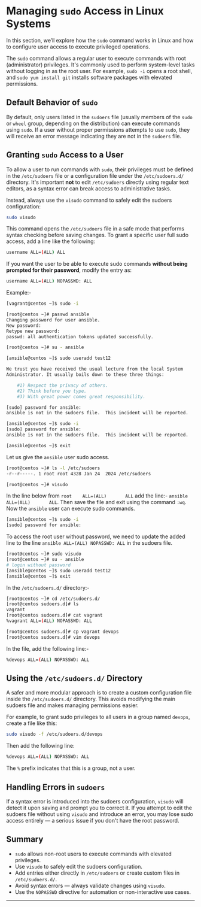 # Managing `sudo` Access in Linux Systems

In this section, we’ll explore how the `sudo` command works in Linux and how to configure user access to execute privileged operations.

The `sudo` command allows a regular user to execute commands with root (administrator) privileges. It's commonly used to perform system-level tasks without logging in as the root user. For example, `sudo -i` opens a root shell, and `sudo yum install git` installs software packages with elevated permissions.

## Default Behavior of `sudo`

By default, only users listed in the `sudoers` file (usually members of the `sudo` or `wheel` group, depending on the distribution) can execute commands using `sudo`. If a user without proper permissions attempts to use `sudo`, they will receive an error message indicating they are not in the `sudoers` file.

## Granting `sudo` Access to a User

To allow a user to run commands with `sudo`, their privileges must be defined in the `/etc/sudoers` file or a configuration file under the `/etc/sudoers.d/` directory. It's important **not** to edit `/etc/sudoers` directly using regular text editors, as a syntax error can break access to administrative tasks.

Instead, always use the `visudo` command to safely edit the sudoers configuration:

```bash
sudo visudo
```

This command opens the `/etc/sudoers` file in a safe mode that performs syntax checking before saving changes. To grant a specific user full sudo access, add a line like the following:

```bash
username ALL=(ALL) ALL
```

If you want the user to be able to execute sudo commands **without being prompted for their password**, modify the entry as:

```bash
username ALL=(ALL) NOPASSWD: ALL
```

Example:-

```bash
[vagrant@centos ~]$ sudo -i

[root@centos ~]# passwd ansible
Changing password for user ansible.
New password:
Retype new password:
passwd: all authentication tokens updated successfully.

[root@centos ~]# su - ansible
```

```bash
[ansible@centos ~]$ sudo useradd test12

We trust you have received the usual lecture from the local System
Administrator. It usually boils down to these three things:

    #1) Respect the privacy of others.
    #2) Think before you type.
    #3) With great power comes great responsibility.

[sudo] password for ansible:
ansible is not in the sudoers file.  This incident will be reported.
```

```bash
[ansible@centos ~]$ sudo -i
[sudo] password for ansible:
ansible is not in the sudoers file.  This incident will be reported.

[ansible@centos ~]$ exit
```

Let us give the `ansible` user sudo access.

```bash
[root@centos ~]# ls -l /etc/sudoers
-r--r-----. 1 root root 4328 Jan 24  2024 /etc/sudoers

[root@centos ~]# visudo
```

In the line below from `root    ALL=(ALL)       ALL` add the line:- `ansible ALL=(ALL)       ALL`. Then save the file and exit using the command `:wq`. Now the `ansible` user can execute sudo commands.

```bash
[ansible@centos ~]$ sudo -i
[sudo] password for ansible:
```

To access the root user without password, we need to update the added line to the line `ansible ALL=(ALL) NOPASSWD: ALL` in the sudoers file.

```bash
[root@centos ~]# sudo visudo
[root@centos ~]# su - ansible
# login without password
[ansible@centos ~]$ sudo useradd test12
[ansible@centos ~]$ exit
```

In the `/etc/sudoers.d/` directory:-

```bash
[root@centos ~]# cd /etc/sudoers.d/
[root@centos sudoers.d]# ls
vagrant
[root@centos sudoers.d]# cat vagrant
%vagrant ALL=(ALL) NOPASSWD: ALL

[root@centos sudoers.d]# cp vagrant devops
[root@centos sudoers.d]# vim devops
```

In the file, add the following line:-

```bash
%devops ALL=(ALL) NOPASSWD: ALL
```

## Using the `/etc/sudoers.d/` Directory

A safer and more modular approach is to create a custom configuration file inside the `/etc/sudoers.d/` directory. This avoids modifying the main sudoers file and makes managing permissions easier.

For example, to grant sudo privileges to all users in a group named `devops`, create a file like this:

```bash
sudo visudo -f /etc/sudoers.d/devops
```

Then add the following line:

```bash
%devops ALL=(ALL) NOPASSWD: ALL
```

The `%` prefix indicates that this is a group, not a user.

## Handling Errors in `sudoers`

If a syntax error is introduced into the sudoers configuration, `visudo` will detect it upon saving and prompt you to correct it. If you attempt to edit the sudoers file without using `visudo` and introduce an error, you may lose sudo access entirely — a serious issue if you don't have the root password.

## Summary

- `sudo` allows non-root users to execute commands with elevated privileges.
- Use `visudo` to safely edit the sudoers configuration.
- Add entries either directly in `/etc/sudoers` or create custom files in `/etc/sudoers.d/`.
- Avoid syntax errors — always validate changes using `visudo`.
- Use the `NOPASSWD` directive for automation or non-interactive use cases.

---
